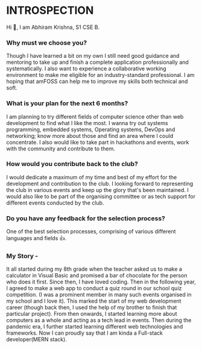 
# INTROSPECTION

Hi 👋, I am Abhiram Krishna, S1 CSE B.


### Why must we choose you?

Though I have learned a bit on my own I still need good guidance and mentoring to take up and finish a complete application professionally and systematically. I also want to experience a collaborative working environment to make me eligible for an industry-standard professional. I am hoping that amFOSS can help me to improve my skills both technical and soft. 

### What is your plan for the next 6 months?

I am planning to try different fields of computer science other than web development to find what I like the most. I wanna try out systems programming, embedded systems, Operating systems, DevOps and networking; know more about those and find an area where I could concentrate. I also would like to take part in hackathons and events, work with the community and contribute to them.

### How would you contribute back to the club? 

I would dedicate a maximum of my time and best of my effort for the development and contribution to the club. I looking forward to representing the club in various events and keep up the glory that's been maintained. I would also like to be part of the organising committee or as tech support for different events conducted by the club.

### Do you have any feedback for the selection process?

One of the best selection processes, comprising of various different languages and fields 👍.


### My Story - 

It all started during my 8th grade when the teacher asked us to make a calculator in Visual Basic and promised a bar of chocolate for the person who does it first. Since then, I have loved coding. Then in the following year, I agreed to make a web app to conduct a quiz round in our school quiz competition. (I was a prominent member in many such events organised in my school and I love it). This marked the start of my web development career (though back then, I used the help of my brother to finish that particular project). From then onwards, I started learning more about computers as a whole and acting as a tech lead in events. Then during the pandemic era, I further started learning different web technologies and frameworks. Now I can proudly say that I am kinda a Full-stack developer(MERN stack). 

